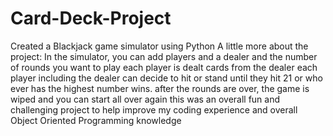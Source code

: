 # Card-Deck-Project
Created a Blackjack game simulator using Python 
A little more about the project:
In the simulator, you can add players and a dealer and the number of rounds you want to play
each player is dealt cards from the dealer 
each player including the dealer can decide to hit or stand until they hit 21 or who ever has the highest number wins.
after the rounds are over, the game is wiped and you can start all over again
this was an overall fun and challenging project to help improve my coding experience and overall Object Oriented Programming knowledge
